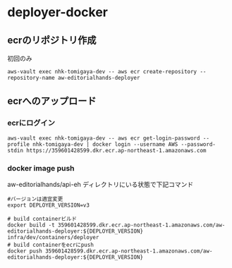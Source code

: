 # deployer-docker

## ecrのリポジトリ作成
初回のみ
```
aws-vault exec nhk-tomigaya-dev -- aws ecr create-repository --repository-name aw-editorialhands-deployer
```


## ecrへのアップロード

### ecrにログイン
```
aws-vault exec nhk-tomigaya-dev -- aws ecr get-login-password --profile nhk-tomigaya-dev | docker login --username AWS --password-stdin https://359601428599.dkr.ecr.ap-northeast-1.amazonaws.com
```

### docker image push
aw-editorialhands/api-eh ディレクトリにいる状態で下記コマンド

```
#バージョンは適宜変更
export DEPLOYER_VERSION=v3

# build containerビルド
docker build -t 359601428599.dkr.ecr.ap-northeast-1.amazonaws.com/aw-editorialhands-deployer:${DEPLOYER_VERSION} infra/dev/containers/deployer
# build containerをecrにpush
docker push 359601428599.dkr.ecr.ap-northeast-1.amazonaws.com/aw-editorialhands-deployer:${DEPLOYER_VERSION}
```
